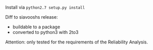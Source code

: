 Install via `python2.7 setup.py install`

Diff to siavooshs release:
  - buildable to a package
  - converted to python3 with 2to3

Attention: only tested for the requirements of the Reliability Analysis.